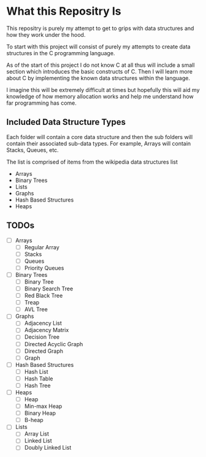 # What this Repositry Is 

This repositry is purely my attempt to get to grips with data structures and how they work under the hood. 

To start with this project will consist of purely my attempts to create data structures in the C programming language. 

As of the start of this project I do not know C at all thus will include a small section which introduces the basic constructs of C. 
Then I will learn more about C by implementing the known data structures within the language. 

I imagine this will be extremely difficult at times but hopefully this will aid my knowledge of how memory allocation works and help me understand how far programming has come. 

## Included Data Structure Types 

Each folder will contain a core data structure and then the sub folders will contain their associated sub-data types. For example, Arrays will contain Stacks, Queues, etc.

The list is comprised of items from the wikipedia data structures list

- Arrays 
- Binary Trees 
- Lists 
- Graphs 
- Hash Based Structures 
- Heaps

## TODOs 

- [ ] Arrays 
    - [ ] Regular Array
    - [ ] Stacks 
    - [ ] Queues 
    - [ ] Priority Queues 
- [ ] Binary Trees 
    - [ ] Binary Tree 
    - [ ] Binary Search Tree
    - [ ] Red Black Tree 
    - [ ] Treap
    - [ ] AVL Tree 
- [ ] Graphs 
    - [ ] Adjacency List 
    - [ ] Adjacency Matrix 
    - [ ] Decision Tree 
    - [ ] Directed Acyclic Graph 
    - [ ] Directed Graph 
    - [ ] Graph 
- [ ] Hash Based Structures 
    - [ ] Hash List 
    - [ ] Hash Table 
    - [ ] Hash Tree 
- [ ] Heaps 
    - [ ] Heap 
    - [ ] Min-max Heap 
    - [ ] Binary Heap 
    - [ ] B-heap 
- [ ] Lists 
    - [ ] Array List 
    - [ ] Linked List 
    - [ ] Doubly Linked List 
